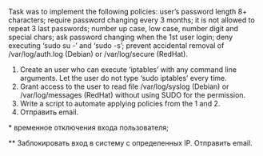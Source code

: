 Task was to implement the following policies: 
user’s password length 8+ characters; 
require password changing every 3 months; 
it is not allowed to repeat 3 last passwords; number up case, low case, number digit and special chars; 
ask password changing when the 1st user login; 
deny executing ‘sudo su -’ and ‘sudo -s’; 
prevent accidental removal of /var/log/auth.log (Debian) or /var/log/secure (RedHat). 
1) Create an user who can execute ‘iptables’ with any command line arguments. Let the user do not type ‘sudo iptables’ every time. 
2)  Grant access to the user to read file /var/log/syslog (Debian) or /var/log/messages (RedHat) without using SUDO for the permission. 
3) Write a script to automate applying policies from the 1 and 2. 
4) Отправить email. 

\* временное отключения входа пользователя;

\*\* Заблокировать вход в систему с определенных IP. Отправить email.
